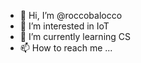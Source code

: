 - 👋 Hi, I’m @roccobalocco
- 👀 I’m interested in IoT
- 🌱 I’m currently learning CS
- 📫 How to reach me ...

<!---
roccobalocco/roccobalocco is a ✨ special ✨ repository because its `README.md` (this file) appears on your GitHub profile.
You can click the Preview link to take a look at your changes.
--->
